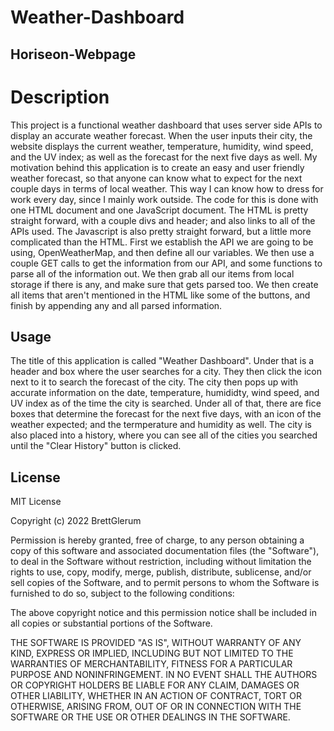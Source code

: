 # Weather-Dashboard

## Horiseon-Webpage

# Description

This project is a functional weather dashboard that uses server side APIs to display an accurate weather forecast. When the user inputs their city, the website displays the current weather, temperature, humidity, wind speed, and the UV index; as well as the forecast for the next five days as well. My motivation behind this application is to create an easy and user friendly weather forecast, so that anyone can know what to expect for the next couple days in terms of local weather. This way I can know how to dress for work every day, since I mainly work outside. The code for this is done with one HTML document and one JavaScript document. The HTML is pretty straight forward, with a couple divs and header; and also links to all of the APIs used. The Javascript is also pretty straight forward, but a little more complicated than the HTML. First we establish the API we are going to be using, OpenWeatherMap, and then define all our variables. We then use a couple GET calls to get the information from our API, and some functions to parse all of the information out. We then grab all our items from local storage if there is any, and make sure that gets parsed too. We then create all items that aren't mentioned in the HTML like some of the buttons, and finish by appending any and all parsed information.

## Usage

The title of this application is called "Weather Dashboard". Under that is a header and box where the user searches for a city. They then click the icon next to it to search the forecast of the city. The city then pops up with accurate information on the date, temperature, humididty, wind speed, and UV index as of the time the city is searched. Under all of that, there are fice boxes that determine the forecast for the next five days, with an icon of the weather expected; and the termperature and humidity as well. The city is also placed into a history, where you can see all of the cities you searched until the "Clear History" button is clicked.

## License

MIT License

Copyright (c) 2022 BrettGlerum

Permission is hereby granted, free of charge, to any person obtaining a copy
of this software and associated documentation files (the "Software"), to deal
in the Software without restriction, including without limitation the rights
to use, copy, modify, merge, publish, distribute, sublicense, and/or sell
copies of the Software, and to permit persons to whom the Software is
furnished to do so, subject to the following conditions:

The above copyright notice and this permission notice shall be included in all
copies or substantial portions of the Software.

THE SOFTWARE IS PROVIDED "AS IS", WITHOUT WARRANTY OF ANY KIND, EXPRESS OR
IMPLIED, INCLUDING BUT NOT LIMITED TO THE WARRANTIES OF MERCHANTABILITY,
FITNESS FOR A PARTICULAR PURPOSE AND NONINFRINGEMENT. IN NO EVENT SHALL THE
AUTHORS OR COPYRIGHT HOLDERS BE LIABLE FOR ANY CLAIM, DAMAGES OR OTHER
LIABILITY, WHETHER IN AN ACTION OF CONTRACT, TORT OR OTHERWISE, ARISING FROM,
OUT OF OR IN CONNECTION WITH THE SOFTWARE OR THE USE OR OTHER DEALINGS IN THE
SOFTWARE.
